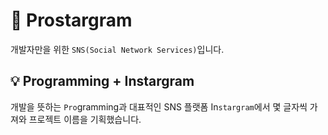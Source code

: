 # 🌠 Prostargram

개발자만을 위한 `SNS(Social Network Services)`입니다.

## 💡 Programming + Instargram

개발을 뜻하는 `Pro`gramming과 대표적인 SNS 플랫폼 In`stargram`에서 몇 글자씩 가져와 프로젝트 이름을 기획했습니다.
